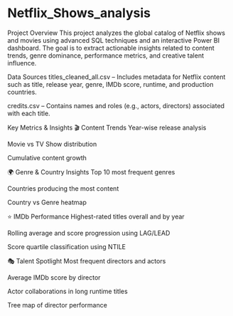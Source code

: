 # Netflix_Shows_analysis

 Project Overview
This project analyzes the global catalog of Netflix shows and movies using advanced SQL techniques and an interactive Power BI dashboard. The goal is to extract actionable insights related to content trends, genre dominance, performance metrics, and creative talent influence.


Data Sources
titles_cleaned_all.csv – Includes metadata for Netflix content such as title, release year, genre, IMDb score, runtime, and production countries.

credits.csv – Contains names and roles (e.g., actors, directors) associated with each title.


Key Metrics & Insights
🎬 Content Trends
Year-wise release analysis

Movie vs TV Show distribution

Cumulative content growth

🌍 Genre & Country Insights
Top 10 most frequent genres

Countries producing the most content

Country vs Genre heatmap

⭐ IMDb Performance
Highest-rated titles overall and by year

Rolling average and score progression using LAG/LEAD

Score quartile classification using NTILE

🎭 Talent Spotlight
Most frequent directors and actors

Average IMDb score by director

Actor collaborations in long runtime titles

Tree map of director performance
